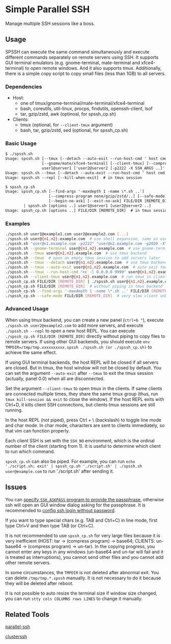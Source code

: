 # Simple Parallel SSH

Manage multiple SSH sessions like a boss.

## Usage

SPSSH can execute the same command simultaneously and execute different commands separately on remote servers using SSH.
It supports GUI terminal emulators (e.g. gnome-terminal, mate-terminal and xfce4-terminal) to open remote windows.
And it also supports tmux.
Additionally, there is a simple copy script to copy small files (less than 1GB) to all servers.

### Dependencies

- Host:
  - one of tmux/gnome-terminal/mate-terminal/xfce4-terminal
  - bash, coreutils, util-linux, procps, findutils, openssh-client, lsof
  - tar, gzip/zstd, awk (optinoal, for spssh\_cp.sh)
- Clients:
  - tmux (optional, for `--client-tmux` argument)
  - bash, tar, gzip/zstd, sed (optional, for spssh\_cp.sh)

### Basic Usage

```txt
$ ./spssh.sh
Usage: spssh.sh [--tmux [--detach --auto-exit --run-host-cmd ' host cmd']]
                [--gnome/mate/xfce4-terminal] [--client-tmux] [--compress]
                user1@server1 ['user2@server2 [-p2222 -X SSH_ARGS ..]' ..]
Usage: spssh.sh --tmux [--detach --auto-exit --run-host-cmd ' host cmd']
Usage: spssh.sh --repl [--kill-when-exit]  # in tmux session

$ spssh_cp.sh
Usage: spssh_cp.sh [--find-args '-maxdepth 1 -name \*.sh ..']
                   [--compress-program none/gzip/zstd/..] [--safe-mode]
                   [--begin-no-ask] [--exit-no-ask] FILE/DIR [REMOTE_DIR]
        | spssh.sh [options ..] user1@server1 [user2@server2 ..]
Usage: spssh_cp.sh [options ..] FILE/DIR [REMOTE_DIR]  # in tmux session
```

### Examples

```bash
./spssh.sh user1@example1.com user2@example2.com [...]
./spssh.sh user@{n1,n2}.example.com  # use shell expansion, same as user@n1.example.com user@n2.example.com
./spssh.sh "user@n1.example.com -p2222" "user@n2.example.com -p2020 -X"  # add ssh args
./spssh.sh --gnome-terminal user@{n1,n2}.example.com  # use gnome-terminal backend
./spssh.sh --tmux user@{n1,n2}.example.com  # use tmux backend
./spssh.sh --tmux  # open an empty tmux session to add servers later
./spssh.sh --tmux --detach user@{n1,n2}.example.com  # use tmux backend and run in background
./spssh.sh --tmux --auto-exit user@{n1,n2}.example.com  # auto exit tmux when all clients are disconnected
./spssh.sh --tmux --run-host-cmd "nc -l 0.0.0.0 9999" user@{n1,n2}.example.com  # run a host cmd additionally
./spssh.sh --client-tmux user@{n1,n2}.example.com  # run tmux in client
./spssh_cp.sh FILE/DIR [REMOTE_DIR] | ./spssh.sh user@{n1,n2}.example.com  # send FILE/DIR to REMOTE_DIR
./spssh_cp.sh FILE/DIR [REMOTE_DIR]  # without piping in tmux backend
./spssh_cp.sh --find-args '-maxdepth 1 -name \*.sh ..' FILE/DIR [REMOTE_DIR]  # filter file to send
./spssh_cp.sh --safe-mode FILE/DIR [REMOTE_DIR]  # very slow client unbuffered receiving (<500kB/s)
```

### Advanced Usage

When using tmux backend, you can create a new panel (`ctrl+b "`),
execute `./spssh.sh user2@example2.com` to add more servers, and execute `./spssh.sh --repl` to open a new host REPL.
You can execute `./spssh_cp.sh FILE/DIR [REMOTE_DIR]` directly without piping to copy files to remote servers.
If using other GUI backends, you should execute `env TMPDIR=/tmp/tmp.xxxxxxxxxx.spssh ./spssh.sh (or ./spssh_cp.sh)`
to achieve the same effect.

If using GUI terminal backends, the host REPL will be closed if all servers are closed.
But in tmux, the host window will not be closed by default.
You can set the argument `--auto-exit` after `--tmux` to exit the tmux session (actually, panel 0.0)
when all are disconnected.

Set the argument `--client-tmux` to open tmux in the clients.
If same clients are connected multiple times, they share the same tmux group
(thus, run `tmux kill-session && exit` to close the window).
If the host REPL exits with Ctrl+D, it kills client SSH connections, but clients tmux sessions are still running.

In the host REPL (not piped), press Ctrl + \ (backslash) to toggle line mode and char mode.
In char mode, characters are sent to clients immediately, so that vim can function properly.

Each client SSH is set with the `SSH_NO` environment, which is the ordinal number of the client (starting from 1).
It is useful to determine which client to run which command.

`spssh_cp.sh` can also be piped. For example, you can run
`echo './script.sh; exit' | spssh_cp.sh './script.sh' | ./spssh.sh user@example.com`
to run './script.sh' after sending it.

## Issues

You can [specify `SSH_ASKPASS` program to provide the passphrase](https://stackoverflow.com/a/15090479/9543140),
otherwise ssh will open an GUI window dialog asking for the passphrase.
It is recommended to [config ssh login without password](https://askubuntu.com/a/46935).

If you want to type special chars (e.g. TAB and Ctrl+C) in line mode, first type Ctrl+V and then type TAB (or Ctrl+C).

It is not recommended to use `spssh_cp.sh` for very large files because it is very inefficient
(HOST: tar -> (compress program) -> base64; CLIENTS: un-base64 -> (compress program) -> un-tar).
In the copying progress, you cannot enter any keys in any windows
(un-base64 and un-tar will fail and it is treated as interruptions),
you cannot send other files and you cannot add other remote servers.

In some circumstances, the `TMPDIR` is not deleted after abnormal exit. You can delete `/tmp/tmp.*.spssh` manually.
It is not necessary to do it because they will be deleted after reboot.

It is not possible to auto resize the terminal size if window size changed,
you can run `stty cols COLUMNS rows LINES` to change it manually.

## Related Tools

[parallel-ssh](https://github.com/ParallelSSH/parallel-ssh)

[clusterssh](https://github.com/duncs/clusterssh)
